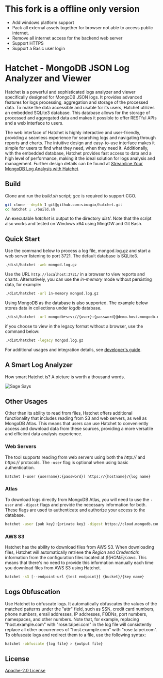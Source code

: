 # This fork is a offline only version
- Add windows platform support
- Pack all external assets together for browser not able to access public internet.
- Remove all internet access for the backend web server
- Support HTTPS
- Support a Basic user login


# Hatchet - MongoDB JSON Log Analyzer and Viewer
Hatchet is a powerful and sophisticated logs analyzer and viewer specifically designed for MongoDB JSON logs. It provides advanced features for logs processing, aggregation and storage of the processed data. To make the data accessible and usable for its users, Hatchet utilizes an embedded SQLite3 database. This database allows for the storage of processed and aggregated data and makes it possible to offer RESTful APIs and a web interface to users.

The web interface of Hatchet is highly interactive and user-friendly, providing a seamless experience for searching logs and navigating through reports and charts. The intuitive design and easy-to-use interface makes it simple for users to find what they need, when they need it. Additionally, with the embedded database, Hatchet provides fast access to data and a high level of performance, making it the ideal solution for logs analysis and management. Further design details can be found at [Streamline Your MongoDB Log Analysis with Hatchet](https://www.simagix.com/2023/02/streamline-your-mongodb-log-analysis.html).

## Build
Clone and run the *build.sh* script; *gcc* is required to support CGO.
```bash
git clone --depth 1 git@github.com:simagix/hatchet.git
cd hatchet ; ./build.sh
```

An executable *hatchet* is output to the directory *dist/*.  Note that the script also works and tested on Windows x64 using MingGW and Git Bash.

## Quick Start
Use the command below to process a log file, mongod.log.gz and start a web server listening to port 3721.  The default database is SQLite3.
```bash
./dist/hatchet -web mongod.log.gz
```

Use the URL `http://localhost:3721/` in a browser to view reports and charts.  Alternatively, you can use the *in-memory* mode without persisting data, for example:
```bash
./dist/hatchet -url in-memory mongod.log.gz
```

Using MongoDB as the database is also supported.  The example below stores data in collections under *logdb* database.
```bash
./dist/hatchet -url mongodb+srv://{user}:{password}@demo.host.mongodb.net/logdb mongod.log.gz
```

if you choose to view in the legacy format without a browser, use the command below:
```bash
./dist/hatchet -legacy mongod.log.gz
```

For additional usages and integration details, see [developer's guide](README_DEV.md).

## A Smart Log Analyzer
How smart Hatchet is?  A picture is worth a thousand words.

![Sage Says](sage_says.png)

## Other Usages
Other than its ability to read from files, Hatchet offers additional functionality that includes reading from S3 and web servers, as well as MongoDB Atlas. This means that users can use Hatchet to conveniently access and download data from these sources, providing a more versatile and efficient data analysis experience.

### Web Servers
The tool supports reading from web servers using both the *http://* and *https://* protocols. The `-user` flag is optional when using basic authentication.

```bash
hatchet [-user {username}:{password}] https://{hostname}/{log name}
```

### Atlas
To download logs directly from MongoDB Atlas, you will need to use the `-user` and `-digest` flags and provide the necessary information for both. These flags are used to authenticate and authorize your access to the database.

```bash
hatchet -user {pub key}:{private key} -digest https://cloud.mongodb.com/api/atlas/v1.0/groups/{group ID}/clusters/{hostname}/logs/mongodb.gz
```

### AWS S3
Hatchet has the ability to download files from AWS S3. When downloading files, Hatchet will automatically retrieve the *Region* and *Credentials* information from the configuration files located at *${HOME}/.aws*. This means that there's no need to provide this information manually each time you download files from AWS S3 using Hatchet.

```bash
hatchet -s3 [--endpoint-url {test endpoint}] {bucket}/{key name}
```

## Logs Obfuscation
Use Hatchet to obfuscate logs. It automatically obfuscates the values of the matched patterns under the "attr" field, such as SSN, credit card numbers, phone numbers, email addresses, IP addresses, FQDNs, port numbers, namespaces, and other numbers. Note that, for example, replacing "host.example.com" with "rose.taipei.com" in the log file will consistently replace all other occurrences of "host.example.com" with "rose.taipei.com". To obfuscate logs and redirect them to a file, use the following syntax:

```bash
hatchet -obfuscate {log file} > {output file}
```

## License
[Apache-2.0 License](LICENSE)
